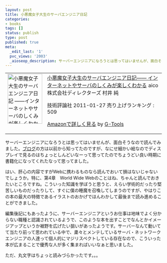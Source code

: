 ```yaml
---
layout: post
title: 小悪魔女子大生のサーバエンジニア日記
categories:
- books
tags: []
status: publish
type: post
published: true
meta:
  _edit_last: '1'
  pvc_views: '2003'
  _aioseop_description: サーバーエンジニアになろうとは思ってはいませんが、面白そうなので読んでみました。ブログの方は以前から知ってたのですが、細かい絵なのでディスプレイで見るのはちょっとしんどいなーって思ってたのでちょうどい良い時期に書籍化になってくれたなって思ってました。
---
```

<table border="0" cellpadding="5">
<tbody>
<tr>
<td valign="top"><a href="http://www.amazon.co.jp/exec/obidos/ASIN/477414522X/warikiru-22/ref=nosim/" target="_blank"><img class="fig" src="http://ecx.images-amazon.com/images/I/41toCRWL3ZL._SL160_.jpg" border="0" alt="小悪魔女子大生のサーバエンジニア日記 ――インターネットやサーバのしくみが楽しくわかる" width="111" height="160" /></a></td>
<td valign="top"><span><a href="http://www.amazon.co.jp/%E5%B0%8F%E6%82%AA%E9%AD%94%E5%A5%B3%E5%AD%90%E5%A4%A7%E7%94%9F%E3%81%AE%E3%82%B5%E3%83%BC%E3%83%90%E3%82%A8%E3%83%B3%E3%82%B8%E3%83%8B%E3%82%A2%E6%97%A5%E8%A8%98-%E2%80%95%E2%80%95%E3%82%A4%E3%83%B3%E3%82%BF%E3%83%BC%E3%83%8D%E3%83%83%E3%83%88%E3%82%84%E3%82%B5%E3%83%BC%E3%83%90%E3%81%AE%E3%81%97%E3%81%8F%E3%81%BF%E3%81%8C%E6%A5%BD%E3%81%97%E3%81%8F%E3%82%8F%E3%81%8B%E3%82%8B-aico/dp/477414522X%3FSubscriptionId%3D15SMZCTB9V8NGR2TW082%26tag%3Dwarikiru-22%26linkCode%3Dxm2%26camp%3D2025%26creative%3D165953%26creativeASIN%3D477414522X" target="_blank">小悪魔女子大生のサーバエンジニア日記――
インターネットやサーバのしくみが楽しくわかる</a><img style="border: none;" src="http://www.assoc-amazon.jp/e/ir?t=warikiru-22&amp;l=ur2&amp;o=9" alt="" width="1" height="1" />
aico 株式会社ディレクターズ 村井 純 </span>

<span>技術評論社  2011-01-27
売り上げランキング : 509</span>

<span><a href="http://www.amazon.co.jp/%E5%B0%8F%E6%82%AA%E9%AD%94%E5%A5%B3%E5%AD%90%E5%A4%A7%E7%94%9F%E3%81%AE%E3%82%B5%E3%83%BC%E3%83%90%E3%82%A8%E3%83%B3%E3%82%B8%E3%83%8B%E3%82%A2%E6%97%A5%E8%A8%98-%E2%80%95%E2%80%95%E3%82%A4%E3%83%B3%E3%82%BF%E3%83%BC%E3%83%8D%E3%83%83%E3%83%88%E3%82%84%E3%82%B5%E3%83%BC%E3%83%90%E3%81%AE%E3%81%97%E3%81%8F%E3%81%BF%E3%81%8C%E6%A5%BD%E3%81%97%E3%81%8F%E3%82%8F%E3%81%8B%E3%82%8B-aico/dp/477414522X%3FSubscriptionId%3D15SMZCTB9V8NGR2TW082%26tag%3Dwarikiru-22%26linkCode%3Dxm2%26camp%3D2025%26creative%3D165953%26creativeASIN%3D477414522X" target="_blank">Amazonで詳しく見る</a></span> <span>by <a href="http://www.goodpic.com/mt/aws/index.html">G-Tools</a></span></td>
</tr>
</tbody>
</table>
サーバーエンジニアになろうとは思ってはいませんが、面白そうなので読んでみました。<a href="http://co-akuma.directorz.jp/blog/">ブログ</a>の方は以前から知ってたのですが、なにせ細かい絵なのでディスプレイで見るのはちょっとしんどいなーって思ってたのでちょうどい良い時期に書籍化になってくれたなって思ってました。

<!--more-->

はい、肝心の内容ですがWebに携わるものなら読んでおいて損はないじゃないでしょうか。特に、第4章　World Wide Webのことはね、ちゃんと読んでおきたいところですね。こういった知識を学ぼうと思うと、えらい学術的だったり堅苦しいものだったりして、すぐに僕の睡魔を召喚してしまうのですが、やはりこの本の最大の特徴であるイラストのおかげでほんわかして最後まで読み進めることができました。

編集後記にもあったように、サーバーエンジニアというお仕事は地味でよく分からない職種と認識されているようで、このような本を出すことでなんとかイメージアップというか裾野を広げたい狙いがあったようです。サーバーなんて動いてて当たり前って思われている中で、粛々とメンテしているサーバ・ネットワークエンジニアの人達って個人的にマジリスペクトしている存在なので、こういった本が広まることで優秀な人が多く集まればいいなぁと思いました。

ただ、丸文字はちょっと読みづらかったです。。。
